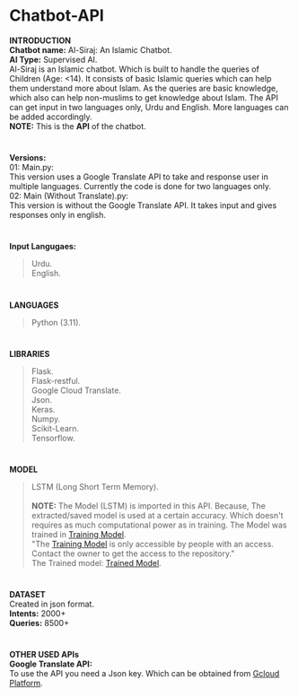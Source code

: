 # Chatbot-API
**INTRODUCTION<br>**
**Chatbot name:** Al-Siraj: An Islamic Chatbot.<br>
**AI Type:** Supervised AI.<br>
Al-Siraj is an Islamic chatbot. Which is built to handle the queries of Children (Age: <14). It consists of basic Islamic queries which can help them understand more about Islam. As the queries are basic knowledge, which also can help non-muslims to get knowledge about Islam. The API can get input in two languages only, Urdu and English. More languages can be added accordingly.<br>
**NOTE:** This is the **API** of the chatbot.<br>
#
**Versions:** <br>
01: Main.py: <br>
This version uses a Google Translate API to take and response user in multiple languages. Currently the code is done for two languages only.<br>
02: Main (Without Translate).py: <br>
This version is without the Google Translate API. It takes input and gives responses only in english. <br>
#
**Input Langugaes:** 
> Urdu.<br>
> English.<br>
#
**LANGUAGES**
> Python (3.11).
#
**LIBRARIES**
> Flask.<br>
> Flask-restful.<br>
> Google Cloud Translate.<br>
> Json.<br>
> Keras.<br>
> Numpy.<br>
> Scikit-Learn.<br>
> Tensorflow.
#
**MODEL**
> LSTM (Long Short Term Memory).<br><br>
**NOTE:** The Model (LSTM) is imported in this API. Because, The extracted/saved model is used at a certain accuracy. Which doesn't requires as much computational power as in training. The Model was trained in [Training Model](https://github.com/PersonXXIII/Chatbot-Training-Model).  <br>"The [Training Model](https://github.com/PersonXXIII/Chatbot-Training-Model) is only accessible by people with an access. Contact the owner to get the access to the repository."<br>
The Trained model: [Trained Model](https://github.com/PersonXXIII/Chatbot-Trained-Model/).
#
**DATASET<br>**
Created in json format.<br>
**Intents:** 2000+<br>
**Queries:** 8500+<br>
#
**OTHER USED APIs**<br>
**Google Translate API:<br>**
To use the API you need a Json key. Which can be obtained from  [Gcloud Platform](https://console.cloud.google.com).
